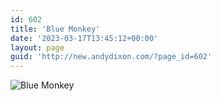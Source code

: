```yaml
---
id: 602
title: 'Blue Monkey'
date: '2023-03-17T13:45:12+00:00'
layout: page
guid: 'http://new.andydixon.com/?page_id=602'
---
```


![Blue Monkey](https://i0.wp.com/assets.g8x2.ldn.idrivee2-23.com/posters/Blue%20Monkey%2001.jpg?w=1200&ssl=1 "Blue Monkey")